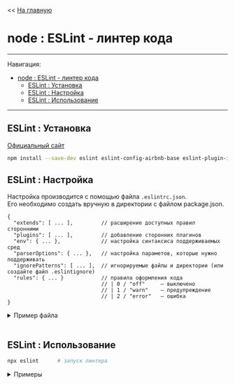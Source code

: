 << [На главную](./README.md)

# node : ESLint - линтер кода

---

Навигация:

- [node : ESLint - линтер кода](#node--eslint---линтер-кода)
  - [ESLint : Установка](#eslint--установка)
  - [ESLint : Настройка](#eslint--настройка)
  - [ESLint : Использование](#eslint--использование)

---

## ESLint : Установка

[Официальный сайт](https://eslint.org/)

```bash
npm install --save-dev eslint eslint-config-airbnb-base eslint-plugin-import eslint-plugin-babel babel-eslint
```

## ESLint : Настройка

Настройка производится с помощью файла `.eslintrc.json`.<br>
Его необходимо создать вручную в директории с файлом package.json.

```jsonc
{
  "extends": [ ... ],         // расширение доступных правил сторонними
  "plugins": [ ... ],         // добавление сторонних плагинов
  "env": { ... },             // настройка синтаксиса поддерживаемых сред
  "parserOptions": { ... },   // настройка параметов, которые нужно поддерживать
  "ignorePatterns": [ ... ],  // игнорируемые файлы и директории (или создайте файл .eslintignore)
  "rules": { ... }            // правила оформления кода
                              // | 0 / "off"     – выключено
                              // | 1 / "warn"    – предупреждение
                              // | 2 / "error"   – ошибка
}
```

<details>
<summary>Пример файла</summary>

```jsonc
{
  "extends": ["eslint:recommended", "airbnb-base"],
  "plugins": ["import", "babel"],
  "env": {
    "es6": true,
    "node": true
  },
  "parserOptions": {
    "ecmaVersion": 6,
    "sourceType": "module",
    "ecmaFeatures": {
      "impliedStrict": true
    }
  },
  "ignorePatterns": ["node_modules", "dist"],
  "rules": {
    "no-console": 0
  }
}
```

</details><br>

## ESLint : Использование

```bash
npx eslint      # запуск линтера
```

<details>
<summary>Примеры</summary>

```bash
npx eslint .            # проверить все файлы
npx eslint <file>       # проверить файл
npx eslint <dir>        # проверить все файлы в директории
```

</details><br>
